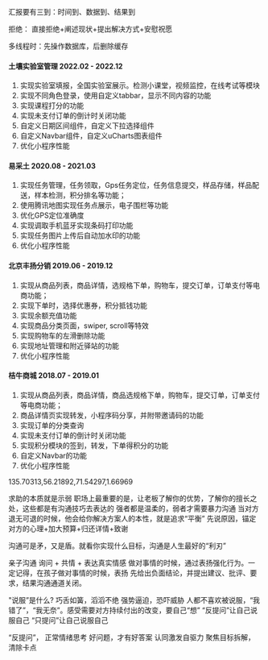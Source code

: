 
汇报要有三到：时间到、数据到、结果到

拒绝：
直接拒绝+阐述现状+提出解决方式+安慰祝愿

多线程时：先操作数据库，后删除缓存

#### 土壤实验室管理 2022.02 - 2022.12
1. 实现实验室填报，全国实验室展示。检测小课堂，视频监控，在线考试等模块
2. 实现不同角色登录，使用自定义tabbar，显示不同内容的功能
3. 实现课程打分的功能
4. 实现未支付订单的倒计时关闭功能
5. 自定义日期区间组件，自定义下拉选择组件
6. 自定义Navbar组件，自定义uCharts图表组件
7. 优化小程序性能
#### 易采土 2020.08 - 2021.03
1. 实现任务管理，任务领取，Gps任务定位，任务信息提交，样品存储，样品配送，样本检测，积分排名等功能；
2. 使用腾讯地图实现任务点展示，电子围栏等功能
3. 优化GPS定位准确度
4. 实现调取手机蓝牙实现条码打印功能
5. 实现任务图片上传后自动加水印的功能
6. 优化小程序性能
#### 北京丰扬分销 2019.06 - 2019.12
1. 实现从商品列表，商品详情，选规格下单，购物车，提交订单，订单支付等电商功能；
2. 实现下单时，选择优惠券，积分抵钱功能
3. 实现余额充值功能
4. 实现商品分类页面，swiper, scroll等特效
5. 实现购物车的左滑删除功能
6. 实现地址管理和附近驿站的功能
7. 优化小程序性能
#### 桔牛商城 2018.07 - 2019.01
1. 实现从商品列表，商品详情，商品选规格下单，购物车，提交订单，订单支付等电商功能；
2. 商品详情页实现转发，小程序码分享，并附带邀请码的功能
3. 实现订单的分类查询
4. 实现未支付订单的倒计时关闭功能
5. 实现积分模块的签到，转发，下单得积分的功能
6. 自定义Navbar的功能
7. 优化小程序性能

135.70313,56.21892,71.54297,1.66969

求助的本质就是示弱
职场上最重要的是，让老板了解你的优势，了解你的擅长之处，这些都是有沟通技巧去表达的
强者都是温柔的，弱者才需要暴力沟通
当对方退无可退的时候，他会给你解决方案人的本性，就是追求“平衡”
先说原因，锚定对方的心理+加大预算+归还详情+致谢

沟通可是矛，又是盾。就看你实现什么目标，沟通是人生最好的“利刃”

亲子沟通
询问 + 共情 + 表达真实情感
做对事情的时候，通过表扬强化行为。一定记得，在孩子做对事情的时候，表扬
先给出负面结论，并提出建议、批评、要求，结果沟通通道关闭。

"说服”是什么?
巧舌如簧，滔滔不绝
强势逼迫，恐吓威胁
人都不喜欢被说服，“我错了”，“我无奈”。感受需要对方持续付出的改变，要自己“想”
“反提问”让自己说服自己
“只提问”让自己说服自己

“反提问”，
正常情绪思考
好问题，才有好答案
认同激发自驱力
聚焦目标拆解，清除卡点
